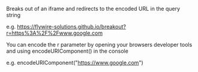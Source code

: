 Breaks out of an iframe and redirects to the encoded URL in the query string

e.g. https://flywire-solutions.github.io/breakout?r=https%3A%2F%2Fwww.google.com

You can encode the r parameter by opening your browsers developer tools and using encodeURIComponent() in the console

e.g. encodeURIComponent("https://www.google.com")

